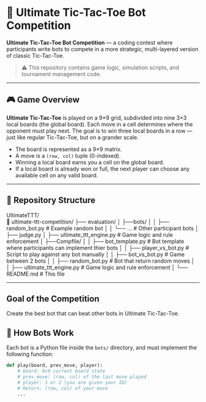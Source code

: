 # 🧠 Ultimate Tic-Tac-Toe Bot Competition

**Ultimate Tic-Tac-Toe Bot Competition** — a coding contest where participants write bots to compete in a more strategic, multi-layered version of classic Tic-Tac-Toe.

> ⚠️ This repository contains game logic, simulation scripts, and tournament management code.

---

## 🎮 Game Overview

**Ultimate Tic-Tac-Toe** is played on a 9×9 grid, subdivided into nine 3×3 local boards (the global board). Each move in a cell determines where the opponent must play next. The goal is to win three local boards in a row — just like regular Tic-Tac-Toe, but on a grander scale.

- The board is represented as a 9×9 matrix.
- A move is a `(row, col)` tuple (0-indexed).
- Winning a local board earns you a cell on the global board.
- If a local board is already won or full, the next player can choose any available cell on any valid board.

---

## 🧩 Repository Structure

UltimateTTT/  
📁 ultimate-ttt-competition/
├── evaluation/
│ ├──bots/
│ │ ├── random_bot.py # Example random bot
│ │ └── ... # Other participant bots
│ ├── judge.py
│ ├── ultimate_ttt_engine.py # Game logic and rule enforcement
│ ├──Compfile/
│ │ ├── bot_template.py # Bot template where participants can implement thier bots
│ │ ├── player_vs_bot.py # Script to play against any bot manually
│ │ ├── bot_vs_bot.py # Game between 2 bots
│ │ ├── random_bot.py # Bot that return random moves
│ │ ├── ultimate_ttt_engine.py # Game logic and rule enforcement
│ └── README.md # This file

---

## Goal of the Competition
Create the best bot that can beat other bots in Ultimate Tic-Tac-Toe.


## 📂 How Bots Work

Each bot is a Python file inside the `bots/` directory, and must implement the following function:

```python
def play(board, prev_move, player):
    # board: 9x9 current board state
    # prev_move: (row, col) of the last move played
    # player: 1 or 2 (you are given your ID)
    # Return: (row, col) of your move
    ...
